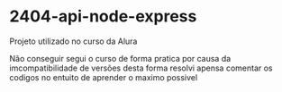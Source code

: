 # 2404-api-node-express
Projeto utilizado no curso da Alura

Não conseguir segui o curso de forma pratica por causa da imcompatibilidade de versões 
desta forma resolvi apensa comentar os codigos no entuito de aprender o maximo possivel
